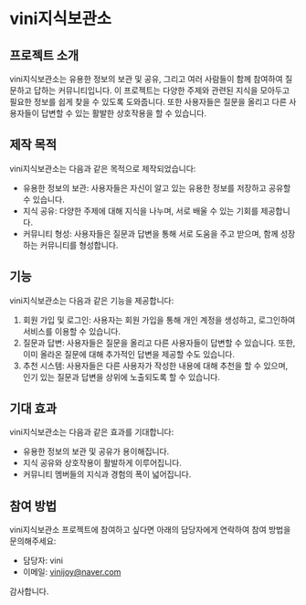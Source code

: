 # vini지식보관소

## 프로젝트 소개
vini지식보관소는 유용한 정보의 보관 및 공유, 그리고 여러 사람들이 함께 참여하여 질문하고 답하는 커뮤니티입니다. 이 프로젝트는 다양한 주제와 관련된 지식을 모아두고 필요한 정보를 쉽게 찾을 수 있도록 도와줍니다. 또한 사용자들은 질문을 올리고 다른 사용자들이 답변할 수 있는 활발한 상호작용을 할 수 있습니다.

## 제작 목적
vini지식보관소는 다음과 같은 목적으로 제작되었습니다:
- 유용한 정보의 보관: 사용자들은 자신이 알고 있는 유용한 정보를 저장하고 공유할 수 있습니다.
- 지식 공유: 다양한 주제에 대해 지식을 나누며, 서로 배울 수 있는 기회를 제공합니다.
- 커뮤니티 형성: 사용자들은 질문과 답변을 통해 서로 도움을 주고 받으며, 함께 성장하는 커뮤니티를 형성합니다.

## 기능
vini지식보관소는 다음과 같은 기능을 제공합니다:
1. 회원 가입 및 로그인: 사용자는 회원 가입을 통해 개인 계정을 생성하고, 로그인하여 서비스를 이용할 수 있습니다.
2. 질문과 답변: 사용자들은 질문을 올리고 다른 사용자들이 답변할 수 있습니다. 또한, 이미 올라온 질문에 대해 추가적인 답변을 제공할 수도 있습니다.
3. 추천 시스템: 사용자들은 다른 사용자가 작성한 내용에 대해 추천을 할 수 있으며, 인기 있는 질문과 답변을 상위에 노출되도록 할 수 있습니다.

## 기대 효과
vini지식보관소는 다음과 같은 효과를 기대합니다:
- 유용한 정보의 보관 및 공유가 용이해집니다.
- 지식 공유와 상호작용이 활발하게 이루어집니다.
- 커뮤니티 멤버들의 지식과 경험의 폭이 넓어집니다.

## 참여 방법
vini지식보관소 프로젝트에 참여하고 싶다면 아래의 담당자에게 연락하여 참여 방법을 문의해주세요:
- 담당자: vini
- 이메일: vinijoy@naver.com

감사합니다.
